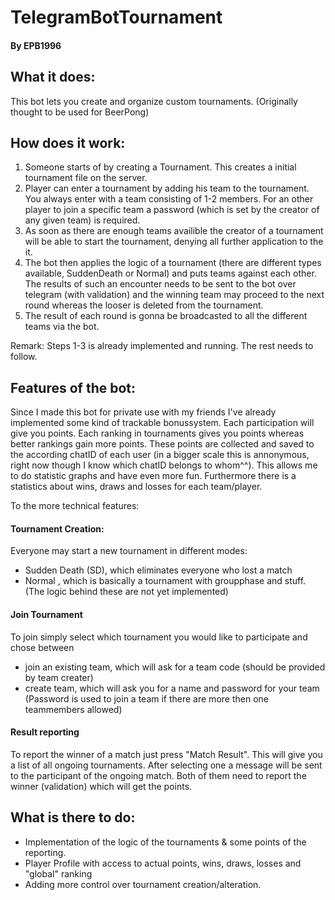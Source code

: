 # TelegramBotTournament
#### By EPB1996 

## What it does:
This bot lets you create and organize custom tournaments. (Originally thought to be used for BeerPong)

## How does it work:
1) Someone starts of by creating a Tournament. This creates a initial tournament file on the server. 
2) Player can enter a tournament by adding his team to the tournament. You always enter with a team consisting of 1-2 members.
For an other player to join a specific team a password (which is set by the creator of any given team) is required. 
3) As soon as there are enough teams availible the creator of a tournament will be able to start the tournament, denying all further application 
to the it. 
4) The bot then applies the logic of a tournament (there are different types available, SuddenDeath or Normal) and puts teams against each other. 
The results of such an encounter needs to be sent to the bot over telegram (with validation) and the winning team may proceed to the next round whereas
the looser is deleted from the tournament. 
5) The result of each round is gonna be broadcasted to all the different teams via the bot. 

Remark: Steps 1-3 is already implemented and running. The rest needs to follow. 

## Features of the bot:
Since I made this bot for private use with my friends I've already implemented some kind of trackable bonussystem. Each participation will give you 
points. Each ranking in tournaments gives you points whereas better rankings gain more points. These points are collected and saved to the according
chatID of each user (in a bigger scale this is annonymous, right now though I know which chatID belongs to whom^^). This allows me to do statistic graphs
and have even more fun. 
Furthermore there is a statistics about wins, draws and losses for each team/player.

To the more technical features: </br>
#### Tournament Creation:
 Everyone may start a new tournament in different modes: 
 - Sudden Death (SD), which eliminates everyone who lost a match
 - Normal , which is basically a tournament with groupphase and stuff. 
 (The logic behind these are not yet implemented) 
 
 
 #### Join Tournament
 To join simply select which tournament you would like to participate and chose between 
 - join an existing team, which will ask for a team code (should be provided by team creater)
 - create team, which will ask you for a name and password for your team
 (Password is used to join a team if there are more then one teammembers allowed)
 
 #### Result reporting  
 To report the winner of a match just press "Match Result". This will give you a list of all ongoing tournaments. After selecting one a message will be sent
 to the participant of the ongoing match. Both of them need to report the winner (validation) which will get the points.
 
 
 ## What is there to do:
 - Implementation of the logic of the tournaments & some points of the reporting.
 - Player Profile with access to actual points, wins, draws, losses and "global" ranking
 - Adding more control over tournament creation/alteration. 
 
 
 
 
 
 
 
 
 
 
 
